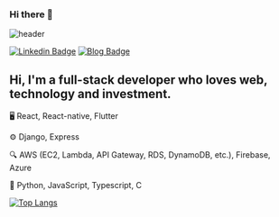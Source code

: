 ### Hi there 👋

<!--
**jyoo/jyoo** is a ✨ _special_ ✨ repository because its `README.md` (this file) appears on your GitHub profile. -->

![header](https://capsule-render.vercel.app/api?type=wave&color=E45D4C&height=240&section=header&text=James%20Yoo&fontSize=60&fontColor=ffffff&fontAlignY=40&animation=twinkling)

[![Linkedin Badge](https://img.shields.io/badge/-LinkedIn-blue?style=flat-square&logo=Linkedin&logoColor=white&link=https://www.linkedin.com/in/jsyoo/)](https://www.linkedin.com/in/jsyoo/)
[![Blog Badge](http://img.shields.io/badge/-Blog-black?style=flat-square&link=https://www.jyoo.dev)](https://www.jyoo.dev)


## Hi, I'm a full-stack developer who loves web, technology and investment.

🖥 React, React-native, Flutter

⚙️ Django, Express

🔍 AWS (EC2, Lambda, API Gateway, RDS, DynamoDB, etc.), Firebase, Azure

📗 Python, JavaScript, Typescript, C  

[![Top Langs](https://github-readme-stats.vercel.app/api/top-langs/?username=jyoo&layout=compact)](https://github.com/anuraghazra/github-readme-stats)
